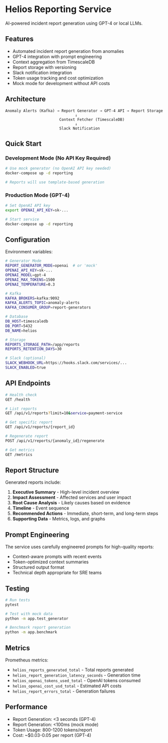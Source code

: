 # Helios Reporting Service

AI-powered incident report generation using GPT-4 or local LLMs.

## Features

- Automated incident report generation from anomalies
- GPT-4 integration with prompt engineering
- Context aggregation from TimescaleDB
- Report storage with versioning
- Slack notification integration
- Token usage tracking and cost optimization
- Mock mode for development without API costs

## Architecture

```
Anomaly Alerts (Kafka) → Report Generator → GPT-4 API → Report Storage
                               ↓
                        Context Fetcher (TimescaleDB)
                               ↓
                        Slack Notification
```

## Quick Start

### Development Mode (No API Key Required)

```bash
# Use mock generator (no OpenAI API key needed)
docker-compose up -d reporting

# Reports will use template-based generation
```

### Production Mode (GPT-4)

```bash
# Set OpenAI API key
export OPENAI_API_KEY=sk-...

# Start service
docker-compose up -d reporting
```

## Configuration

Environment variables:

```bash
# Generator Mode
REPORT_GENERATOR_MODE=openai  # or 'mock'
OPENAI_API_KEY=sk-...
OPENAI_MODEL=gpt-4
OPENAI_MAX_TOKENS=1500
OPENAI_TEMPERATURE=0.3

# Kafka
KAFKA_BROKERS=kafka:9092
KAFKA_ALERTS_TOPIC=anomaly-alerts
KAFKA_CONSUMER_GROUP=report-generators

# Database
DB_HOST=timescaledb
DB_PORT=5432
DB_NAME=helios

# Storage
REPORTS_STORAGE_PATH=/app/reports
REPORTS_RETENTION_DAYS=30

# Slack (optional)
SLACK_WEBHOOK_URL=https://hooks.slack.com/services/...
SLACK_ENABLED=true
```

## API Endpoints

```bash
# Health check
GET /health

# List reports
GET /api/v1/reports?limit=10&service=payment-service

# Get specific report
GET /api/v1/reports/{report_id}

# Regenerate report
POST /api/v1/reports/{anomaly_id}/regenerate

# Get metrics
GET /metrics
```

## Report Structure

Generated reports include:

1. **Executive Summary** - High-level incident overview
2. **Impact Assessment** - Affected services and user impact
3. **Root Cause Analysis** - Likely causes based on evidence
4. **Timeline** - Event sequence
5. **Recommended Actions** - Immediate, short-term, and long-term steps
6. **Supporting Data** - Metrics, logs, and graphs

## Prompt Engineering

The service uses carefully engineered prompts for high-quality reports:

- Context-aware prompts with recent events
- Token-optimized context summaries
- Structured output format
- Technical depth appropriate for SRE teams

## Testing

```bash
# Run tests
pytest

# Test with mock data
python -m app.test_generator

# Benchmark report generation
python -m app.benchmark
```

## Metrics

Prometheus metrics:

- `helios_reports_generated_total` - Total reports generated
- `helios_report_generation_latency_seconds` - Generation time
- `helios_openai_tokens_used_total` - OpenAI tokens consumed
- `helios_openai_cost_usd_total` - Estimated API costs
- `helios_report_errors_total` - Generation failures

## Performance

- Report Generation: <3 seconds (GPT-4)
- Report Generation: <100ms (mock mode)
- Token Usage: 800-1200 tokens/report
- Cost: ~$0.03-0.05 per report (GPT-4)
